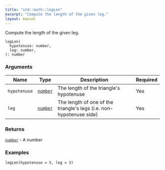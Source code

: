 ```yaml
---
title: "std::math::legLen"
excerpt: "Compute the length of the given leg."
layout: manual
---
```


Compute the length of the given leg.



```kcl
legLen(
  hypotenuse: number,
  leg: number,
): number
```

### Arguments

| Name | Type | Description | Required |
|----------|------|-------------|----------|
| `hypotenuse` | [`number`](/docs/kcl-std/types/std-types-number) | The length of the triangle's hypotenuse | Yes |
| `leg` | [`number`](/docs/kcl-std/types/std-types-number) | The length of one of the triangle's legs (i.e. non-hypotenuse side) | Yes |

### Returns

[`number`](/docs/kcl-std/types/std-types-number) - A number


### Examples

```kcl
legLen(hypotenuse = 5, leg = 3)
```



